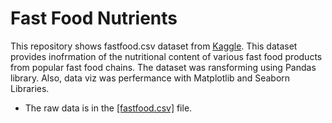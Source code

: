 # Fast Food Nutrients

This repository shows fastfood.csv dataset from [Kaggle](https://www.kaggle.com/datasets/ulrikthygepedersen/fastfood-nutrition). This dataset provides inofrmation of the nutritional content of various fast food products from popular fast food chains. The dataset was ransforming using Pandas library. Also, data viz was perfermance with Matplotlib and Seaborn Libraries.

* The raw data is in the [[fastfood.csv]](https://github.com/maryisabela15/Power-BI-Reports/blob/main/car_price.csv) file. 




